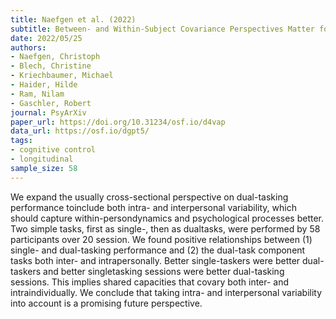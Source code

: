 ```yaml
---
title: Naefgen et al. (2022)
subtitle: Between- and Within-Subject Covariance Perspectives Matter for Investigations into the Relationship Between Single- and Dual-Tasking Performance
date: 2022/05/25
authors:
- Naefgen, Christoph
- Blech, Christine
- Kriechbaumer, Michael
- Haider, Hilde
- Ram, Nilam
- Gaschler, Robert
journal: PsyArXiv
paper_url: https://doi.org/10.31234/osf.io/d4vap
data_url: https://osf.io/dgpt5/
tags:
- cognitive control
- longitudinal
sample_size: 58
---
```


We expand the usually cross-sectional perspective on dual-tasking performance toinclude both intra- and interpersonal variability, which should capture within-persondynamics and psychological processes better. Two simple tasks, first as single-, then as dualtasks, were performed by 58 participants over 20 session. We found positive relationships between (1) single- and dual-tasking performance and (2) the dual-task component tasks both inter- and intrapersonally. Better single-taskers were better dual-taskers and better singletasking sessions were better dual-tasking sessions. This implies shared capacities that covary both inter- and intraindividually. We conclude that taking intra- and interpersonal variability into account is a promising future perspective.
